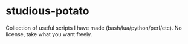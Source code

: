 # studious-potato
Collection of useful scripts I have made (bash/lua/python/perl/etc).
No license, take what you want freely.
